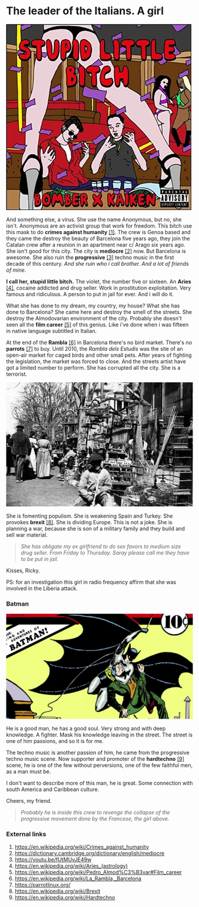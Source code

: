 # The leader of the Italians. A girl 

![Stupid little bitch](../Images/71-noRUB19L._SS500_.jpg)

And something else, a virus. She use the name Anonymous, but no, she isn't. Anonymous are an activist group that work for freedom. This bitch use this mask to do **crimes against humanity** [[1]](https://en.wikipedia.org/wiki/Crimes_against_humanity). The crew is Genoa based and they came the destroy the beauty of Barcelona five years ago, they join the Catalan crew after a reunion in an apartment near c/ Arago six years ago.  She isn't good for this city. The city is **mediocre** [[2]](https://dictionary.cambridge.org/dictionary/english/mediocre) now. But Barcelona is awesome. She also ruin the **progressive** [[3]](https://youtu.be/fUtMUvJE49w) techno music in the first decade of this century. *And she ruin who i call brother. And a lot of friends of mine.*

**I call her, stupid little bitch.** The violet, the number five or sixteen. An **Aries** [[4]](https://en.wikipedia.org/wiki/Aries_(astrology)), cocaine addicted and drug seller. Work in prostitution exploitation. Very famous and ridiculous. A person to put in jail for ever. And i will do it. 

What she has done to my dream, my country, my house? What she has done to Barcelona? She came here and destroy the smell of the streets. She destroy the Almodovarian environment of the city. Probably she doesn't seen all the **film career** [[5]](https://en.wikipedia.org/wiki/Pedro_Almod%C3%B3var#Film_career) of this genius. Like i've done when i was fifteen in native language subtitled in Italian.

At the end of the **Rambla** [[6]](https://en.wikipedia.org/wiki/La_Rambla,_Barcelona) in Barcelona there's no bird market. There's no **parrots** [[7]](https://parrotlinux.org/) to buy. Until 2010, the *Rambla dels Estudis* was the site of an open-air  market for caged birds and other small pets. After years of  fighting the legislation, the market was forced to close. And the streets artist have got a limited number to perform. She has corrupted all the city. She is a terrorist.

![periquitos](../Images/ramblero-1900.jpg)

She is fomenting populism. She is weakening Spain and Turkey. She provokes **brexit** [[8]](https://en.wikipedia.org/wiki/Brexit). She is dividing Europe. This is not a joke. She is planning a war, because she is son of a military family and they build and sell war material.

> *She has obligate my ex girlfriend to do sex favors to medium size drug seller. From Friday to Thursday. Saray please call me they have to be put in jail.* 

Kisses, Ricky.

PS: for an investigation this girl in radio frequency affirm that she was involved in the Liberia attack.  

### Batman

![Batman](../Images/batmandetective-1200x675.jpg)

He is a good man, he has a good soul. Very strong and with deep knowledge. A fighter. Mask his knowledge leaving in the street. The street is one of him passions, and so it is for me.

The techno music is another passion of him, he came from the progressive techno music scene. Now supporter and promoter of the **hardtechno** [[9]](https://en.wikipedia.org/wiki/Hardtechno) scene, he is one of the few without perversions, one of the few faithful men, as a man must be.

I don't want to describe more of this man, he is great. Some connection with south America and Caribbean culture.

Cheers, my friend.

> *Probably he is inside this crew to revenge the collapse of the progressive movement done by the Francese, the girl above.*

### External links 

1. https://en.wikipedia.org/wiki/Crimes_against_humanity
2. https://dictionary.cambridge.org/dictionary/english/mediocre
3. https://youtu.be/fUtMUvJE49w
4. https://en.wikipedia.org/wiki/Aries_(astrology)
5. https://en.wikipedia.org/wiki/Pedro_Almod%C3%B3var#Film_career
6. https://en.wikipedia.org/wiki/La_Rambla,_Barcelona
7. https://parrotlinux.org/
8. https://en.wikipedia.org/wiki/Brexit
9. https://en.wikipedia.org/wiki/Hardtechno